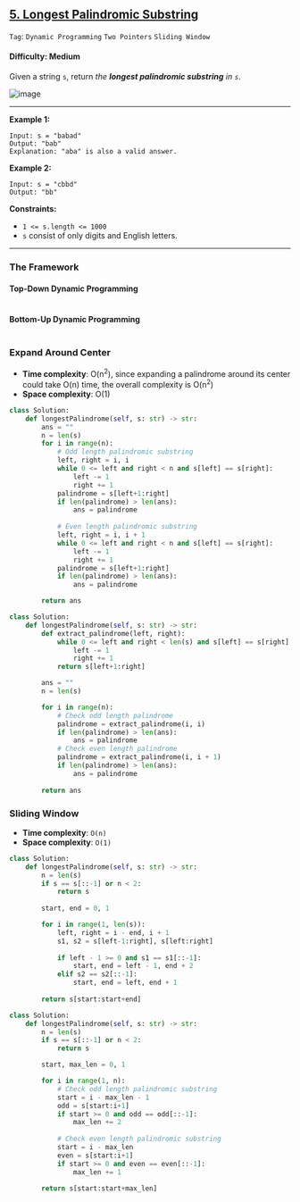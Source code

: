 ## [5. Longest Palindromic Substring](https://leetcode.com/problems/longest-palindromic-substring/)

```Tag```: ```Dynamic Programming``` ```Two Pointers``` ```Sliding Window```

#### Difficulty: Medium

Given a string ```s```, return _the __longest palindromic substring__ in ```s```_.

![image](https://user-images.githubusercontent.com/35042430/223540736-d921565d-e915-45a7-850a-3130070c9fa5.png)

---

__Example 1:__
```
Input: s = "babad"
Output: "bab"
Explanation: "aba" is also a valid answer.
```

__Example 2:__
```
Input: s = "cbbd"
Output: "bb"
```

__Constraints:__

- ```1 <= s.length <= 1000```
- ```s``` consist of only digits and English letters.

---

### The Framework

#### Top-Down Dynamic Programming

```Python

```

#### Bottom-Up Dynamic Programming

```Python

```

### Expand Around Center

- __Time complexity__: O(n<sup>2</sup>), since expanding a palindrome around its center could take O(n) time, the overall complexity is O(n<sup>2</sup>)
- __Space complexity__: O(1)

```Python
class Solution:
    def longestPalindrome(self, s: str) -> str:
        ans = ""
        n = len(s)
        for i in range(n):
            # Odd length palindromic substring
            left, right = i, i
            while 0 <= left and right < n and s[left] == s[right]:
                left -= 1
                right += 1
            palindrome = s[left+1:right]
            if len(palindrome) > len(ans):
                ans = palindrome
            
            # Even length palindromic substring
            left, right = i, i + 1
            while 0 <= left and right < n and s[left] == s[right]:
                left -= 1
                right += 1
            palindrome = s[left+1:right]
            if len(palindrome) > len(ans):
                ans = palindrome

        return ans
```

```Python
class Solution:
    def longestPalindrome(self, s: str) -> str:
        def extract_palindrome(left, right):
            while 0 <= left and right < len(s) and s[left] == s[right]:
                left -= 1
                right += 1
            return s[left+1:right]

        ans = ""
        n = len(s)

        for i in range(n):
            # Check odd length palindrome
            palindrome = extract_palindrome(i, i)
            if len(palindrome) > len(ans):
                ans = palindrome
            # Check even length palindrome
            palindrome = extract_palindrome(i, i + 1)
            if len(palindrome) > len(ans):
                ans = palindrome
        
        return ans
```


### Sliding Window

- __Time complexity__: ```O(n)```
- __Space complexity__: ```O(1)```

```Python
class Solution:
    def longestPalindrome(self, s: str) -> str:
        n = len(s)
        if s == s[::-1] or n < 2:
            return s
        
        start, end = 0, 1

        for i in range(1, len(s)):
            left, right = i - end, i + 1
            s1, s2 = s[left-1:right], s[left:right]
            
            if left - 1 >= 0 and s1 == s1[::-1]:
                start, end = left - 1, end + 2
            elif s2 == s2[::-1]:
                start, end = left, end + 1
        
        return s[start:start+end]
```

```Python
class Solution:
    def longestPalindrome(self, s: str) -> str:
        n = len(s)
        if s == s[::-1] or n < 2:
            return s

        start, max_len = 0, 1

        for i in range(1, n):
            # Check odd length palindromic substring
            start = i - max_len - 1
            odd = s[start:i+1]
            if start >= 0 and odd == odd[::-1]:
                max_len += 2
            
            # Check even length palindromic substring
            start = i - max_len
            even = s[start:i+1]
            if start >= 0 and even == even[::-1]:
                max_len += 1

        return s[start:start+max_len] 
```

